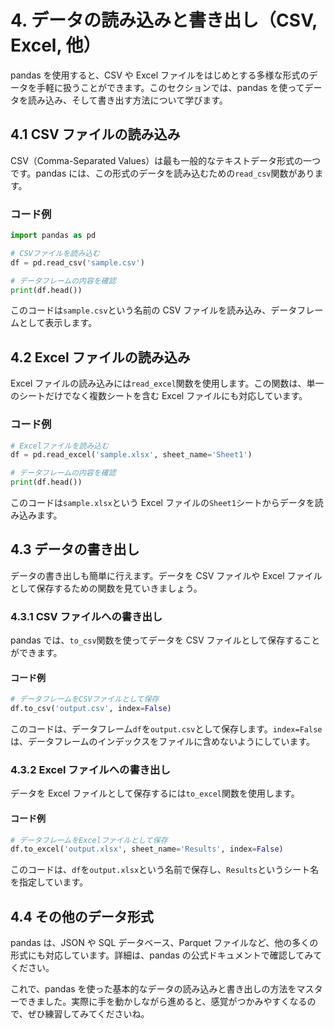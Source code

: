 # 4. データの読み込みと書き出し（CSV, Excel, 他）

pandas を使用すると、CSV や Excel ファイルをはじめとする多様な形式のデータを手軽に扱うことができます。このセクションでは、pandas を使ってデータを読み込み、そして書き出す方法について学びます。

## 4.1 CSV ファイルの読み込み

CSV（Comma-Separated Values）は最も一般的なテキストデータ形式の一つです。pandas には、この形式のデータを読み込むための`read_csv`関数があります。

### コード例

```python
import pandas as pd

# CSVファイルを読み込む
df = pd.read_csv('sample.csv')

# データフレームの内容を確認
print(df.head())
```

このコードは`sample.csv`という名前の CSV ファイルを読み込み、データフレームとして表示します。

## 4.2 Excel ファイルの読み込み

Excel ファイルの読み込みには`read_excel`関数を使用します。この関数は、単一のシートだけでなく複数シートを含む Excel ファイルにも対応しています。

### コード例

```python
# Excelファイルを読み込む
df = pd.read_excel('sample.xlsx', sheet_name='Sheet1')

# データフレームの内容を確認
print(df.head())
```

このコードは`sample.xlsx`という Excel ファイルの`Sheet1`シートからデータを読み込みます。

## 4.3 データの書き出し

データの書き出しも簡単に行えます。データを CSV ファイルや Excel ファイルとして保存するための関数を見ていきましょう。

### 4.3.1 CSV ファイルへの書き出し

pandas では、`to_csv`関数を使ってデータを CSV ファイルとして保存することができます。

#### コード例

```python
# データフレームをCSVファイルとして保存
df.to_csv('output.csv', index=False)
```

このコードは、データフレーム`df`を`output.csv`として保存します。`index=False`は、データフレームのインデックスをファイルに含めないようにしています。

### 4.3.2 Excel ファイルへの書き出し

データを Excel ファイルとして保存するには`to_excel`関数を使用します。

#### コード例

```python
# データフレームをExcelファイルとして保存
df.to_excel('output.xlsx', sheet_name='Results', index=False)
```

このコードは、`df`を`output.xlsx`という名前で保存し、`Results`というシート名を指定しています。

## 4.4 その他のデータ形式

pandas は、JSON や SQL データベース、Parquet ファイルなど、他の多くの形式にも対応しています。詳細は、pandas の公式ドキュメントで確認してみてください。

これで、pandas を使った基本的なデータの読み込みと書き出しの方法をマスターできました。実際に手を動かしながら進めると、感覚がつかみやすくなるので、ぜひ練習してみてくださいね。
